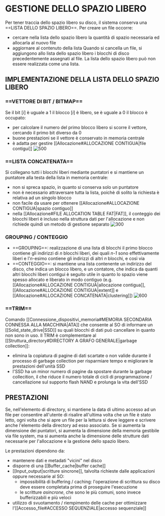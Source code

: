 # GESTIONE DELLO SPAZIO LIBERO
Per tener traccia dello spazio libero su disco, il sistema conserva una ==LISTA DELLO SPAZIO LIBERO==. Per creare un file occorre:
- cercare nella lista dello spazio libero la quantità di spazio necessaria ed allocarla al nuovo file
- aggiornare al contenuto della lista
Quando si cancella un file, si aggiungono allo lista dello spazio libero i blocchi di disco precedentemente assegnati al file.
La lista dello spazio libero può non essere realizzata come una lista.

## IMPLEMENTAZIONE DELLA LISTA DELLO SPAZIO LIBERO
### ==VETTORE DI BIT / BITMAP==
Se il bit $[i]$ è uguale a 1 il blocco $[i]$ è libero, se è uguale a 0 il blocco è occupato:
- per calcolare il numero del primo blocco libero si scorre il vettore, cercando il primo bit diverso da 0
- buone prestazioni se il vettore è conservato in memoria centrale
- è adatta per gestire [[Allocazione#ALLOCAZIONE CONTIGUA|file contigui]]
![500](bitmap.png)
### ==LISTA CONCATENATA==
Si collegano tutti i blocchi liberi mediante puntatori e si mantiene un puntatore alla testa della lista in memoria centrale:
- non si spreca spazio, in quanto si conserva solo un puntatore
- non è necessario attraversare tutta la lista, poichè di solito la richiesta è relativa ad un singolo blocco
- non facile da usare per ottenere [[Allocazione#ALLOCAZIONE CONTIGUA|spazio contiguo]]
- nella [[Allocazione#FILE ALLOCATION TABLE FAT|FAT]], il conteggio dei blocchi liberi è incluso nella struttura dati per l'allocazione e non richiede quindi un metodo di gestione separato
![300](spazio_libero.png)
### GROUPING / CONTEGGIO
- ==GROUPING==: realizzazione di una lista di blocchi
	il primo blocco contiene gli indirizzi di _n_ blocchi liberi, dei quali _n-1_ sono effettivamente liberi e l'_n_-esimo contiene gli indirizzi di altri _n_ blocchi, e così via
- ==CONTEGGIO==: si mantiene una lista contenente un indirizzo del disco, che indica un blocco libero, e un contatore, che indica da quanti altri blocchi liberi contigui è seguito
	utile in quanto lo spazio viene spesso allocato e liberato in modo contiguo (e.g. [[Allocazione#ALLOCAZIONE CONTIGUA|allocazione contigua]], [[Allocazione#ALLOCAZIONE CONTIGUA|extent]] e [[Allocazione#ALLOCAZIONE CONCATENATA|clustering]])
![600](schema_concatenato.png)
### ==TRIM==
Comando [[Connessione_dispositivi_memoria#MEMORIA SECONDARIA CONNESSA ALLA MACCHINA|ATA]] che consente al SO di informare un [[Solid_state_drive|SSD]] su quali blocchi di dati può cancellare in quanto non sono in uso. Il TRIM è complementare al [[Struttura_directory#DIRECTORY A GRAFO GENERALE|garbage collection]]:
- elimina la copiatura di pagine di dati scartate o non valide durante il processo di garbage collection per risparmiare tempo e migliorare le prestazioni dell'unità SSD
- l'SSD ha un minor numero di pagine da spostare durante la garbage collecition, il che riduce il numero totale di cicli di programmazione / cancellazione sul supporto flash NAND e prolunga la vita dell'SSD

## PRESTAZIONI
Se, nell'elemento di directory, si mantiene la data di ultimo accesso ad un file per consentire all'utente di risalire all'ultima volta che un file è stato letto, ogni volta che si apre un file per la lettura si deve leggere e scrivere anche l'elemento della directory ad esso associato.
Se si aumenta la dimensione dei puntatori, si aumenta la dimensione della memoria gestibile via file system, ma si aumenta anche la dimensione delle strutture dati necessarie per I'allocazione e la gestione dello spazio libero.

Le prestazioni dipendono da:
- mantenere dati e metadati "vicini" nel disco
- disporre di una [[Buffer_cache|buffer cache]]
- [[Input_output|scritture sincrone]], talvolta richieste dalle applicazioni oppure necessarie al SO:
	- impossibilità di buffering / caching: l'operazione di scrittura su disco deve essere completata prima di proseguire l'esecuzione
	- le scritture _asincrone_, che sono le più comuni, sono invece bufferizzabili e più veloci
- utilizzo di svuotamento / riempimento delle cache per ottimizzare l'[[Accesso_file#ACCESSO SEQUENZIALE|accesso sequenziale]]